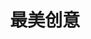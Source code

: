 ---
description: 短视频集锦。
layout: post
results:
- primaryGenreName: Lifestyle
  version: '1.0.1'
  trackViewUrl: https://itunes.apple.com/cn/app/zui-mei-chuang-yi/id917497614?mt=8&uo=4
  artworkUrl100: http://a874.phobos.apple.com/us/r30/Purple3/v4/2a/c9/64/2ac9643e-92e6-1547-e111-a5e4fe0ae45c/mzl.yveklkxd.jpg
  artworkUrl60: http://a1478.phobos.apple.com/us/r30/Purple1/v4/0a/5f/25/0a5f2584-bf9b-ccb6-2df5-16f075cbf055/AppIcon57x57.png
  minimumOsVersion: '6.0'
  sellerName: pan tan
  supportedDevices:
  - iPadThirdGen
  - iPadThirdGen4G
  - iPadMini
  - iPhone4
  - iPadFourthGen
  - iPodTouchourthGen
  - iPhone4S
  - iPadFourthGen4G
  - iPhone5s
  - iPhone5c
  - iPad2Wifi
  - iPhone-3GS
  - iPad23G
  - iPodTouchFifthGen
  - iPadMini4G
  - iPhone5
  genres:
  - 生活
  - 娱乐
  trackName: 最美创意
  description: 公交，地铁，人们总是匆匆忙忙，静下心来，品味最美创意，最美创意是一款优质短视频聚合App，这些视频可能是优质广告，游戏CG，生活故事，我们为这些视频贴上了标签，方便用户快速了解
    最美创意本身不具创意，但是传达的内容和精神就是最美的创意！
  price: 0
  trackId: 917497614
  releaseDate: '2014-09-30T03:45:28Z'
  advisories:
  - 偶尔/轻微的卡通或幻想暴力
  - 偶尔/轻微的现实暴力
  screenshotUrls:
  - http://a2.mzstatic.com/us/r30/Purple3/v4/78/42/89/7842893d-f9dd-8690-4b15-6ca82cb02266/screen1136x1136.jpeg
  - http://a1.mzstatic.com/us/r30/Purple3/v4/d6/fe/dc/d6fedc98-076b-b38e-0b30-e6b751801cd9/screen1136x1136.jpeg
  - http://a2.mzstatic.com/us/r30/Purple4/v4/cb/23/98/cb2398b7-d37e-06fb-05d3-97b1c086f672/screen1136x1136.jpeg
  - http://a3.mzstatic.com/us/r30/Purple1/v4/21/e0/c7/21e0c7e7-1f96-012c-ea3d-aa2ce2ba3942/screen1136x1136.jpeg
  - http://a3.mzstatic.com/us/r30/Purple4/v4/0e/14/1c/0e141ca7-1e51-da3f-90da-46b9486faded/screen1136x1136.jpeg
  artistViewUrl: https://itunes.apple.com/cn/artist/pan-tan/id917497613?uo=4
  primaryGenreId: 6012
  kind: software
  fileSizeBytes: '9914431'
  bundleId: com.bugkr.beautyidea
  releaseNotes: 修复登录用户显示名称的问题
  trackContentRating: 12+
  artistName: pan tan
  trackCensoredName: 最美创意
  isGameCenterEnabled: false
  contentAdvisoryRating: 12+
  languageCodesISO2A:
  - EN
  - ZH
  features: &a []
  wrapperType: software
  artworkUrl512: http://a874.phobos.apple.com/us/r30/Purple3/v4/2a/c9/64/2ac9643e-92e6-1547-e111-a5e4fe0ae45c/mzl.yveklkxd.jpg
  formattedPrice: 免费
  artistId: 917497613
  genreIds:
  - '6012'
  - '6016'
  currency: CNY
  ipadScreenshotUrls: *a
category: 生活
tags: tag1
resultCount: 1
title: 最美创意

---
